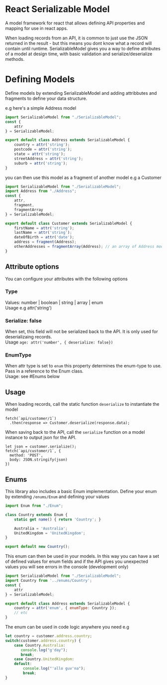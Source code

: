 # React Serializable Model

A model framework for react that allows defining API properties and mapping for use in react apps.

When loading records from an API, it is common to just use the JSON returned in the result - but this means you dont know what a record will contain until runtime. SerializableModel gives you a way to define attributes of a model at design time, with basic validation and serialize/deserialize methods.

# Defining Models

Define models by extending SerializableModel and adding attribbutes and fragments to define your data structure.

e.g here's a simple Address model

```javascript
import SerializableModel from "./SerializableModel";
const {
    attr
} = SerializableModel;

export default class Address extends SerializableModel {
    country = attr('string');
    postcode = attr('string');
    state = attr('string');
    streetAddress = attr('string');
    suburb = attr('string');
}
```

you can then use this model as a fragment of another model e.g a Customer

```javascript
import SerializableModel from "./SerializableModel";
import Address from "./Address";
const {
    attr,
    fragment,
    fragmentArray
} = SerializableModel;

export default class Customer extends SerializableModel {
    firstName = attr('string');
    lastName = attr('string');
    dateOfBirth = attr('date');
    address = fragment(Address);
    otherAddresses = fragmentArray(Address); // an array of Address models
}
```

## Attribute options
You can configure your attributes with the following options

### Type
Values: number | boolean | string | array | enum  
Usage e.g attr('string')

### Serialize: false  
When set, this field will not be serialized back to the API. It is only used for deserializaing records.  
Usage `age: attr('number', { deserialize: false})`

### EnumType
When attr type is set to `enum` this property determines the enum-type to use. Pass in a reference to the Enum class.  
Usage: see #Enums below

## Usage
When loading records, call the static function `deserialize` to instantiate the model
```
fetch(`api/customer/1`)
  .then(response => Customer.deserialize(response.data);
```
When saving back to the API, call the `serialize` function on a model instance to output json for the API.
```
let json = customer.serialize();
fetch(`api/customer/1`, {
  method: 'POST',
  body: JSON.stringify(json)
})
```

## Enums
This library also includes a basic Enum implementation. Define your enum by extending `/enums/Enum` and defining your values

```javascript
import Enum from "./Enum";

class Country extends Enum {
    static get name() { return 'Country'; }

    Australia = 'Australia';
    UnitedKingdom = 'UnitedKingdom';
}

export default new Country();
```

This enum can then be used in your models. In this way you can have a set of defined values for enum fields and if the API gives you unexpected values you will see errors in the console (development only)

```javascript
import SerializableModel from "./SerializableModel";
import Country from '../enums/Country';
const {
    attr
} = SerializableModel;

export default class Address extends SerializableModel {
    country = attr('enum', { enumType: Country });
    // etc
}
```

The enum can be used in code logic anywhere you need e.g
```javascript
let country = customer.address.country;
switch(customer.address.country) {
    case Country.Australia:
       console.log("g'day");
       break;
    case Country.UnitedKingdom:
    default:
        console.log("'allo guv'na");
        break;
}
```
